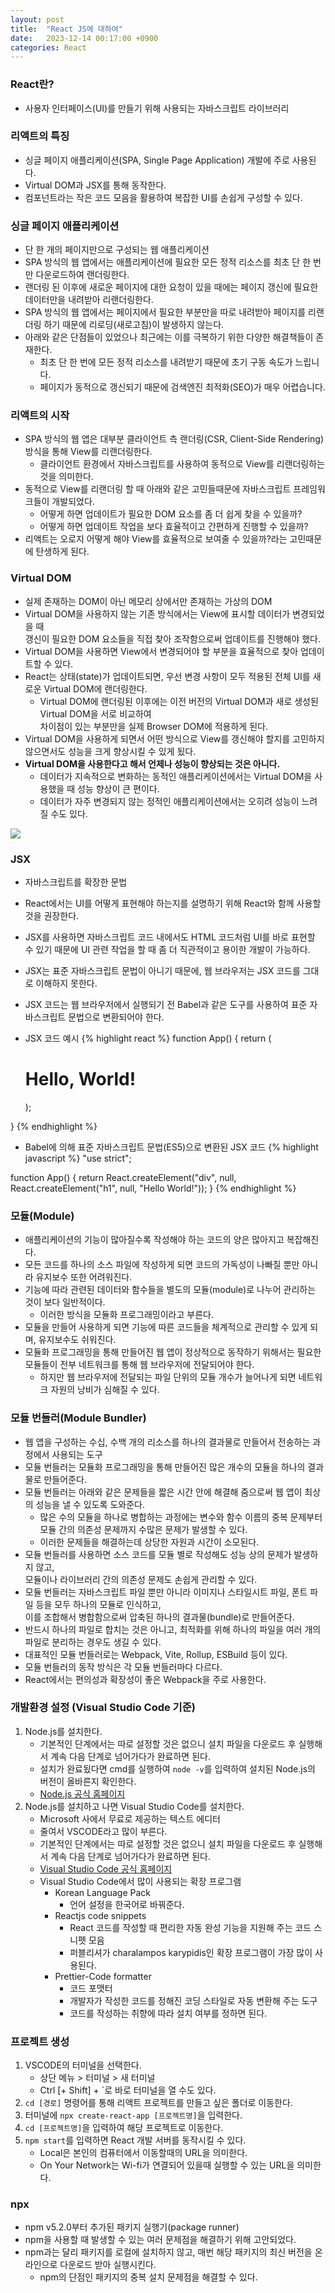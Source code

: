 ```yaml
---
layout: post
title:  "React JS에 대하여"
date:   2023-12-14 00:17:00 +0900
categories: React
---
```


### React란?

- 사용자 인터페이스(UI)를 만들기 위해 사용되는 자바스크립트 라이브러리

### 리액트의 특징

- 싱글 페이지 애플리케이션(SPA, Single Page Application) 개발에 주로 사용된다.
- Virtual DOM과 JSX를 통해 동작한다.
- 컴포넌트라는 작은 코드 모음을 활용하여 복잡한 UI를 손쉽게 구성할 수 있다.

### 싱글 페이지 애플리케이션

- 단 한 개의 페이지만으로 구성되는 웹 애플리케이션
- SPA 방식의 웹 앱에서는 애플리케이션에 필요한 모든 정적 리소스를 최초 단 한 번만 다운로드하여 랜더링한다.
- 랜더링 된 이후에 새로운 페이지에 대한 요청이 있을 때에는 페이지 갱신에 필요한 데이터만을 내려받아 리랜더링한다.
- SPA 방식의 웹 앱에서는 페이지에서 필요한 부분만을 따로 내려받아 페이지를 리랜더링 하기 때문에 리로딩(새로고침)이 발생하지 않는다.
- 아래와 같은 단점들이 있었으나 최근에는 이를 극복하기 위한 다양한 해결책들이 존재한다.
    - 최초 단 한 번에 모든 정적 리소스를 내려받기 때문에 초기 구동 속도가 느립니다.
    - 페이지가 동적으로 갱신되기 때문에 검색엔진 최적화(SEO)가 매우 어렵습니다.

### 리액트의 시작

- SPA 방식의 웹 앱은 대부분 클라이언트 측 랜더링(CSR, Client-Side Rendering) 방식을 통해 View를 리랜더링한다.
    - 클라이언트 환경에서 자바스크립트를 사용하여 동적으로 View를 리랜더링하는 것을 의미한다.
- 동적으로 View를 리랜더링 할 때 아래와 같은 고민들때문에 자바스크립트 프레임워크들이 개발되었다.
    - 어떻게 하면 업데이트가 필요한 DOM 요소를 좀 더 쉽게 찾을 수 있을까?
    - 어떻게 하면 업데이트 작업을 보다 효율적이고 간편하게 진행할 수 있을까?
- 리액트는 오로지 어떻게 해야 View를 효율적으로 보여줄 수 있을까?라는 고민때문에 탄생하게 된다.

### Virtual DOM

- 실제 존재하는 DOM이 아닌 메모리 상에서만 존재하는 가상의 DOM
- Virtual DOM을 사용하지 않는 기존 방식에서는 View에 표시할 데이터가 변경되었을 때  
갱신이 필요한 DOM 요소들을 직접 찾아 조작함으로써 업데이트를 진행해야 했다.
- Virtual DOM을 사용하면 View에서 변경되어야 할 부분을 효율적으로 찾아 업데이트할 수 있다.
- React는 상태(state)가 업데이트되면, 우선 변경 사항이 모두 적용된 전체 UI를 새로운 Virtual DOM에 랜더링한다.
    - Virtual DOM에 랜더링된 이후에는 이전 버전의 Virtual DOM과 새로 생성된 Virtual DOM을 서로 비교하여  
    차이점이 있는 부분만을 실제 Browser DOM에 적용하게 된다.
- Virtual DOM을 사용하게 되면서 어떤 방식으로 View를 갱신해야 할지를 고민하지 않으면서도 성능을 크게 향상시킬 수 있게 됬다.
- <b>Virtual DOM을 사용한다고 해서 언제나 성능이 향상되는 것은 아니다.</b>
    - 데이터가 지속적으로 변화하는 동적인 애플리케이션에서는 Virtual DOM을 사용했을 때 성능 향상이 큰 편이다.
    - 데이터가 자주 변경되지 않는 정적인 애플리케이션에서는 오히려 성능이 느려질 수도 있다.

<img src="{{site.url}}{{site.baseurl}}{{site.post_img_root}}/react_001.jpg"/>

### JSX

- 자바스크립트를 확장한 문법
- React에서는 UI를 어떻게 표현해야 하는지를 설명하기 위해 React와 함께 사용할 것을 권장한다.
- JSX를 사용하면 자바스크립트 코드 내에서도 HTML 코드처럼 UI를 바로 표현할 수 있기 때문에 UI 관련 작업을 할 때 좀 더 직관적이고 용이한 개발이 가능하다.
- JSX는 표준 자바스크립트 문법이 아니기 때문에, 웹 브라우저는 JSX 코드를 그대로 이해하지 못한다.
- JSX 코드는 웹 브라우저에서 실행되기 전 Babel과 같은 도구를 사용하여 표준 자바스크립트 문법으로 변환되어야 한다.

- JSX 코드 예시
{% highlight react %}
function App() {
  return (
    <div>
      <h1>Hello, World!</h1>
    </div>
  );
}
{% endhighlight %}

- Babel에 의해 표준 자바스크립트 문법(ES5)으로 변환된 JSX 코드
{% highlight javascript %}
"use strict";

function App() {
  return React.createElement("div", null, React.createElement("h1", null, "Hello World!"));
}
{% endhighlight %}

### 모듈(Module)

- 애플리케이션의 기능이 많아질수록 작성해야 하는 코드의 양은 많아지고 복잡해진다.
- 모든 코드를 하나의 소스 파일에 작성하게 되면 코드의 가독성이 나빠질 뿐만 아니라 유지보수 또한 어려워진다.
- 기능에 따라 관련된 데이터와 함수들을 별도의 모듈(module)로 나누어 관리하는 것이 보다 일반적이다.
    - 이러한 방식을 모듈화 프로그래밍이라고 부른다.
- 모듈을 만들어 사용하게 되면 기능에 따른 코드들을 체계적으로 관리할 수 있게 되며, 유지보수도 쉬워진다.
- 모듈화 프로그래밍을 통해 만들어진 웹 앱이 정상적으로 동작하기 위해서는 필요한 모듈들이 전부 네트워크를 통해 웹 브라우저에 전달되어야 한다.
    - 하지만 웹 브라우저에 전달되는 파일 단위의 모듈 개수가 늘어나게 되면 네트워크 자원의 낭비가 심해질 수 있다.

### 모듈 번들러(Module Bundler)

- 웹 앱을 구성하는 수십, 수백 개의 리소스를 하나의 결과물로 만들어서 전송하는 과정에서 사용되는 도구
- 모듈 번들러는 모듈화 프로그래밍을 통해 만들어진 많은 개수의 모듈을 하나의 결과물로 만들어준다.
- 모듈 번들러는 아래와 같은 문제들을 짧은 시간 안에 해결해 줌으로써 웹 앱이 최상의 성능을 낼 수 있도록 도와준다.
    - 많은 수의 모듈을 하나로 병합하는 과정에는 변수와 함수 이름의 중복 문제부터 모듈 간의 의존성 문제까지 수많은 문제가 발생할 수 있다.
    - 이러한 문제들을 해결하는데 상당한 자원과 시간이 소모된다.
- 모듈 번들러를 사용하면 소스 코드를 모듈 별로 작성해도 성능 상의 문제가 발생하지 않고,  
모듈이나 라이브러리 간의 의존성 문제도 손쉽게 관리할 수 있다.
- 모듈 번들러는 자바스크립트 파일 뿐만 아니라 이미지나 스타일시트 파일, 폰트 파일 등을 모두 하나의 모듈로 인식하고,  
이를 조합해서 병합함으로써 압축된 하나의 결과물(bundle)로 만들어준다.
- 반드시 하나의 파일로 합치는 것은 아니고, 최적화를 위해 하나의 파일을 여러 개의 파일로 분리하는 경우도 생길 수 있다.
- 대표적인 모듈 번들러로는 Webpack, Vite, Rollup, ESBuild 등이 있다.
- 모듈 번들러의 동작 방식은 각 모듈 번들러마다 다르다.
- React에서는 편의성과 확장성이 좋은 Webpack을 주로 사용한다.

### 개발환경 설정 (Visual Studio Code 기준)

1. Node.js를 설치한다.
    - 기본적인 단계에서는 따로 설정할 것은 없으니 설치 파일을 다운로드 후 실행해서 계속 다음 단계로 넘어가다가 완료하면 된다.
    - 설치가 완료됬다면 cmd를 실행하여 `node -v`를 입력하여 설치된 Node.js의 버전이 올바른지 확인한다.
    - [Node.js 공식 홈페이지](https://nodejs.org/en)
2. Node.js를 설치하고 나면 Visual Studio Code를 설치한다.
    - Microsoft 사에서 무료로 제공하는 텍스트 에디터
    - 줄여서 VSCODE라고 많이 부른다.
    - 기본적인 단계에서는 따로 설정할 것은 없으니 설치 파일을 다운로드 후 실행해서 계속 다음 단계로 넘어가다가 완료하면 된다.
    - [Visual Studio Code 공식 홈페이지](https://code.visualstudio.com/)
    - Visual Studio Code에서 많이 사용되는 확장 프로그램
        - Korean Language Pack
            - 언어 설정을 한국어로 바꿔준다.
        - Reactjs code snippets
            - React 코드를 작성할 때 편리한 자동 완성 기능을 지원해 주는 코드 스니펫 모음
            - 퍼블리셔가 charalampos karypidis인 확장 프로그램이 가장 많이 사용된다.
        - Prettier-Code formatter
            - 코드 포맷터
            - 개발자가 작성한 코드를 정해진 코딩 스타일로 자동 변환해 주는 도구
            - 코드를 작성하는 취향에 따라 설치 여부를 정하면 된다.

### 프로젝트 생성

1. VSCODE의 터미널을 선택한다.
    - 상단 메뉴 > 터미널 > 새 터미널
    - Ctrl [+ Shift] + `로 바로 터미널을 열 수도 있다.
2. `cd [경로]` 명령어를 통해 리액트 프로젝트를 만들고 싶은 폴더로 이동한다.
3. 터미널에 `npx create-react-app [프로젝트명]`을 입력한다.
4. `cd [프로젝트명]`을 입력하여 해당 프로젝트로 이동한다.
5. `npm start`를 입력하면 React 개발 서버를 동작시킬 수 있다.
    - Local은 본인의 컴퓨터에서 이동할때의 URL을 의미한다.
    - On Your Network는 Wi-fi가 연결되어 있을때 실행할 수 있는 URL을 의미한다.

### npx

- npm v5.2.0부터 추가된 패키지 실행기(package runner)
- npm을 사용할 때 발생할 수 있는 여러 문제점을 해결하기 위해 고안되었다.
- npm과는 달리 패키지를 로컬에 설치하지 않고, 매번 해당 패키지의 최신 버전을 온라인으로 다운로드 받아 실행시킨다.
    - npm의 단점인 패키지의 중복 설치 문제점을 해결할 수 있다.

<!--
https://tcpschool.com/react/react_jsx_webpack
-->